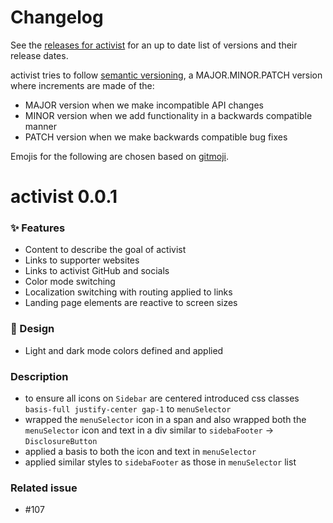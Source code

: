 # Changelog

See the [releases for activist](https://github.com/activist-org/activist/releases) for an up to date list of versions and their release dates.

activist tries to follow [semantic versioning](https://semver.org/), a MAJOR.MINOR.PATCH version where increments are made of the:

- MAJOR version when we make incompatible API changes
- MINOR version when we add functionality in a backwards compatible manner
- PATCH version when we make backwards compatible bug fixes

Emojis for the following are chosen based on [gitmoji](https://gitmoji.dev/).

# activist 0.0.1

### ✨ Features

- Content to describe the goal of activist
- Links to supporter websites
- Links to activist GitHub and socials
- Color mode switching
- Localization switching with routing applied to links
- Landing page elements are reactive to screen sizes

### 🎨 Design

- Light and dark mode colors defined and applied

### Description
- to ensure all icons on `Sidebar` are centered introduced css classes `basis-full justify-center gap-1` to `menuSelector`
- wrapped the `menuSelector` icon in a span and also wrapped both the `menuSelector` icon and text in a div similar to `sidebaFooter` -> `DisclosureButton`
- applied a basis to both the icon and text in `menuSelector`
- applied similar styles to `sidebaFooter` as those in `menuSelector` list 

### Related issue

<!--- activist prefers that pull requests be related to already open issues. -->
<!--- If applicable, please link to the issue by replacing ISSUE_NUMBER with the appropriate number below. -->
<!--- Feel free to delete this section if this does not apply. -->

- #107

